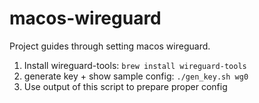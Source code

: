 # macos-wireguard

Project guides through setting macos wireguard.

1. Install wireguard-tools: `brew install wireguard-tools`
1. generate key + show sample config: `./gen_key.sh wg0`
1. Use output of this script to prepare proper config
